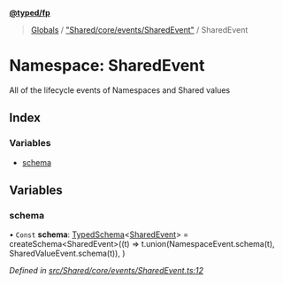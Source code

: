 **[@typed/fp](../README.md)**

> [Globals](../globals.md) / ["Shared/core/events/SharedEvent"](_shared_core_events_sharedevent_.md) / SharedEvent

# Namespace: SharedEvent

All of the lifecycle events of Namespaces and Shared values

## Index

### Variables

* [schema](_shared_core_events_sharedevent_.sharedevent.md#schema)

## Variables

### schema

• `Const` **schema**: [TypedSchema](../interfaces/_io_typedschema_.typedschema.md)\<[SharedEvent](_shared_core_events_sharedevent_.sharedevent.md)> = createSchema\<SharedEvent>((t) => t.union(NamespaceEvent.schema(t), SharedValueEvent.schema(t)), )

*Defined in [src/Shared/core/events/SharedEvent.ts:12](https://github.com/TylorS/typed-fp/blob/6ccb290/src/Shared/core/events/SharedEvent.ts#L12)*
